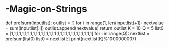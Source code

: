# -Magic-on-Strings
def prefsum(inputlist):
    outlist = []
    for i in range(1, len(inputlist)+1):
        nextvalue = sum(inputlist[:i])
        outlist.append(nextvalue)
    return outlist
K = 10
Q = 5
list0 = [1,1,1,1,1,1,1,1,1,1,1,1,1,1,1,1,1,1,1,1,1,1,1,1,1,1,1,1,1,1]
for i in range(Q):
    nextlist = prefsum(list0)
    list0 = nextlist[:]
print(nextlist[K]%1000000007)
